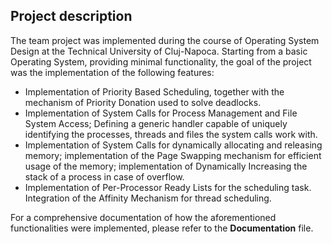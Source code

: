 
## Project description
The team project was implemented during the course of Operating System Design at the Technical University of Cluj-Napoca. Starting from a basic Operating System, providing minimal functionality, the goal of the project was the implementation of the following features:
-   Implementation of Priority Based Scheduling, together with the mechanism of Priority Donation used to solve deadlocks.
-   Implementation of System Calls for Process Management and File System Access; Defining a generic handler capable of uniquely identifying the processes, threads and files the system calls work with.
-   Implementation of System Calls for dynamically allocating and releasing memory; implementation of the Page Swapping mechanism for efficient usage of the memory; implementation of Dynamically Increasing the stack of a process in case of overflow.
-   Implementation of Per-Processor Ready Lists for the scheduling task. Integration of the Affinity Mechanism for thread scheduling.

For a comprehensive documentation of how the aforementioned functionalities were implemented, please refer to the **Documentation** file.